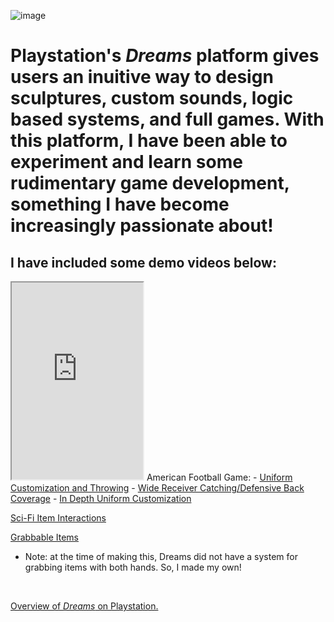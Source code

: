 ![image](https://user-images.githubusercontent.com/59579852/220014740-2af192a5-5f8b-4596-a2ce-a454307a5d63.png)


# Playstation's <i>Dreams</i> platform gives users an inuitive way to design sculptures, custom sounds, logic based systems, and full games. With this platform, I have been able to experiment and learn some rudimentary game development, something I have become increasingly passionate about!

## I have included some demo videos below: 


<iframe width="210" height="315" src="https://www.youtube.com/watch?v=3fdGrKRZiwc?autoplay=0">Uniform customization and throwing</iframe>
American Football Game: 
- <a href="https://www.youtube.com/watch?v=3fdGrKRZiwc">Uniform Customization and Throwing</a>
- <a href="https://www.youtube.com/watch?v=lQBdQOvCwck">Wide Receiver Catching/Defensive Back Coverage</a>
- <a href="https://www.youtube.com/watch?v=rAXp9LXJTTM">In Depth Uniform Customization</a>
<br>

<a href="https://www.youtube.com/watch?v=L9Zov06GVx0">Sci-Fi Item Interactions</a><br>

<a href="https://www.youtube.com/watch?v=OzYwCDx0E3U">Grabbable Items</a><br>
- Note: at the time of making this, Dreams did not have a system for grabbing items with both hands. So, I made my own! 
<br>

<a href="https://www.playstation.com/en-us/games/dreams/">Overview of <i>Dreams</i> on Playstation.</a>
